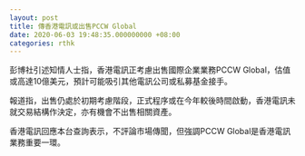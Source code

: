 ```yaml
---
layout: post
title: 傳香港電訊或出售PCCW Global
date: 2020-06-03 19:48:35.000000000 +08:00
categories: rthk
---
```


彭博社引述知情人士指，香港電訊正考慮出售國際企業業務PCCW Global，估值或高達10億美元，預計可能吸引其他電訊公司或私募基金接手。

報道指，出售仍處於初期考慮階段，正式程序或在今年較後時間啟動，香港電訊未就交易結構作決定，亦有機會不出售相關資產。

香港電訊回應本台查詢表示，不評論市場傳聞，但強調PCCW Global是香港電訊業務重要一環。
